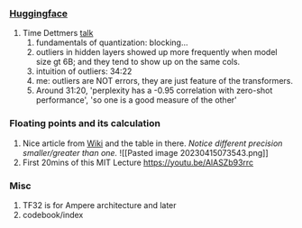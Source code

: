 ### [Huggingface](https://huggingface.co/blog/hf-bitsandbytes-integration) 
1. Time Dettmers [talk](https://youtu.be/jyOqtw4ry2w)
	1. fundamentals of quantization: blocking...
	2. outliers in hidden layers showed up more frequently when model size gt 6B; and they tend to show up on the same cols.
	3. intuition of outliers: 34:22
	4. me: outliers are NOT errors, they are just feature of the transformers.
	5. Around 31:20, 'perplexity has a -0.95 correlation with zero-shot performance', 'so one is a good measure of the other'

### Floating points and its calculation
1. Nice article from [Wiki](https://en.wikipedia.org/wiki/Half-precision_floating-point_format) and the table in there. *Notice different precision smaller/greater than one.*
	![[Pasted image 20230415073543.png]]
2. First 20mins of this MIT Lecture https://youtu.be/AlASZb93rrc


### Misc
1. TF32 is for Ampere architecture and later
2. codebook/index